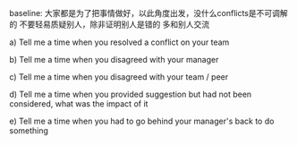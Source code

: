 baseline:
大家都是为了把事情做好，以此角度出发，没什么conflicts是不可调解的
不要轻易质疑别人，除非证明别人是错的
多和别人交流

a)        Tell me a time when you resolved a conflict on your team





b)        Tell me a time when you disagreed with your manager





c)        Tell me a time when you disagreed with your team / peer






d)        Tell me a time when you provided suggestion but had not been considered, what was the impact of it





e)        Tell me a time when you had to go behind your manager's back to do something
